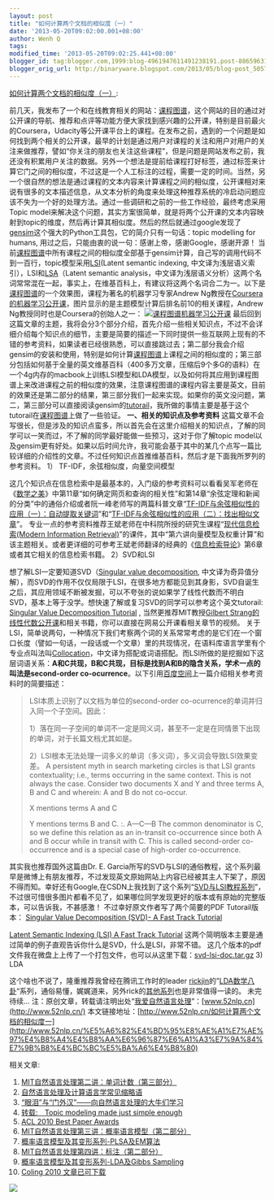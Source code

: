 ```yaml
---
layout: post
title: "如何计算两个文档的相似度（一）"
date: '2013-05-20T09:02:00.001+08:00'
author: Wenh Q
tags:
modified_time: '2013-05-20T09:02:25.441+08:00'
blogger_id: tag:blogger.com,1999:blog-4961947611491238191.post-8865963149194342920
blogger_orig_url: http://binaryware.blogspot.com/2013/05/blog-post_5057.html
---
```

[如何计算两个文档的相似度（一）](http://feedproxy.google.com/~r/52nlp/~3/MgZ6g9uyHr0/%e5%a6%82%e4%bd%95%e8%ae%a1%e7%ae%97%e4%b8%a4%e4%b8%aa%e6%96%87%e6%a1%a3%e7%9a%84%e7%9b%b8%e4%bc%bc%e5%ba%a6%e4%b8%80):

前几天，我发布了一个和在线教育相关的网站：[课程图谱](http://coursegraph.com/)，这个网站的目的通过对公开课的导航、推荐和点评等功能方便大家找到感兴趣的公开课，特别是目前最火的Coursera，Udacity等公开课平台上的课程。在发布之前，遇到的一个问题是如何找到两个相关的公开课，最早的计划是通过用户对课程的关注和用户对用户的关注来做推荐，譬如“你关注的朋友也关注这些课程”，但是问题是网站发布之前，我还没有积累用户关注的数据。另外一个想法是提前给课程打好标签，通过标签来计算它门之间的相似度，不过这是一个人工标注的过程，需要一定的时间。当然，另一个很自然的想法是通过课程的文本内容来计算课程之间的相似度，公开课相对来说有很多的文本描述信息，从文本分析的角度来处理这种推荐系统的冷启动问题应该不失为一个好的处理方法。通过一些调研和之前的一些工作经验，最终考虑采用Topic
model来解决这个问题，其实方案很简单，就是将两个公开课的文本内容映射到topic的维度，然后再计算其相似度。然后的然后就通过google发现了[gensim](http://radimrehurek.com/gensim/)这个强大的Python工具包，它的简介只有一句话：topic
modelling for humans,
用过之后，只能由衷的说一句：感谢上帝，感谢Google，感谢开源！
当前[课程图谱](http://coursegraph.com/)中所有课程之间的相似度全部基于gensim计算，自己写的调用代码不到一百行，topic模型采用[LSI](http://en.wikipedia.org/wiki/Latent_semantic_indexing)(Latent
semantic indexing,
中文译为浅层语义索引），LSI和[LSA](http://en.wikipedia.org/wiki/Latent_semantic_analysis)（Latent
semantic
analysis，中文译为浅层语义分析）这两个名词常常混在一起，事实上，在维基百科上，有建议将这两个名词合二为一。以下是[课程图谱](http://coursegraph.com/)的一个效果图，课程为著名的机器学习专家Andrew
Ng教授在[Coursera的机器学习公开课](http://coursegraph.com/machine-learning-coursera-ml-stanford-university)，图片显示的是主题模型计算后排名前10的相关课程，Andrew
Ng教授同时也是Coursera的创始人之一：
[![课程图谱机器学习公开课](http://www.52nlp.cn/wp-content/uploads/2013/05/%E5%B1%8F%E5%B9%95%E5%BF%AB%E7%85%A7-2013-05-18-%E4%B8%8B%E5%8D%887.16.33.png)](http://www.52nlp.cn/wp-content/uploads/2013/05/%E5%B1%8F%E5%B9%95%E5%BF%AB%E7%85%A7-2013-05-18-%E4%B8%8B%E5%8D%887.16.33.png)
最后回到这篇文章的主题，我将会分3个部分介绍，首先介绍一些相关知识点，不过不会详细介绍每个知识点的细节，主要是简要的描述一下同时提供一些互联网上现有的不错的参考资料，如果读者已经很熟悉，可以直接跳过去；第二部分我会介绍gensim的安装和使用，特别是如何计算[课程图谱](http://coursegraph.com/)上课程之间的相似度的；第三部分包括如何基于全量的英文维基百科（400多万文章，压缩后9个多G的语料）在一个4g内存的macbook上训练LSI模型和LDA模型，以及如何将其应用到课程图谱上来改进课程之前的相似度的效果，注意课程图谱的课程内容主要是英文，目前的效果还是第二部分的结果，第三部分我们一起来实现。如果你的英文没问题，第二，第三部分可以直接阅读gensim的[tutorail](http://radimrehurek.com/gensim/tutorial.html)，我所做的事情主要是基于这个tutorail在[课程图谱](http://coursegraph.com/)上做了一些验证。
**一、相关的知识点及参考资料**
这篇文章不会写很长，但是涉及的知识点蛮多，所以首先会在这里介绍相关的知识点，了解的同学可以一笑而过，不了解的同学最好能做一些预习，这对于你了解topic
model以及gensim更有好处。如果以后时间允许，我可能会基于其中的某几个点写一篇比较详细的介绍性的文章。不过任何知识点首推维基百科，然后才是下面我所罗列的参考资料。
1） TF-IDF，余弦相似度，向量空间模型

这几个知识点在信息检索中是最基本的，入门级的参考资料可以看看吴军老师在《[数学之美](http://book.douban.com/subject/10750155/)》中第11章“如何确定网页和查询的相关性”和第14章“余弦定理和新闻的分类”中的通俗介绍或者阮一峰老师写的两篇科普文章“[TF-IDF与余弦相似性的应用（一）：自动提取关键词](http://www.ruanyifeng.com/blog/2013/03/tf-idf.html)”和“[TF-IDF与余弦相似性的应用（二）：找出相似文章](http://www.ruanyifeng.com/blog/2013/03/cosine_similarity.html)”。
专业一点的参考资料推荐王斌老师在中科院所授的研究生课程“[现代信息检索(Modern
Information
Retrieval)](http://ir.ict.ac.cn/ircourse/)”的课件，其中“第六讲向量模型及权重计算”和该主题相关。或者更详细的可参考王斌老师翻译的经典的《[信息检索导论](http://book.douban.com/subject/5252170/)》第6章或者其它相关的信息检索书籍。
2）SVD和LSI

想了解LSI一定要知道SVD（[Singular value
decomposition](http://en.wikipedia.org/wiki/Singular_value_decomposition),
中文译为奇异值分解），而SVD的作用不仅仅局限于LSI，在很多地方都能见到其身影，SVD自诞生之后，其应用领域不断被发掘，可以不夸张的说如果学了线性代数而不明白SVD，基本上等于没学。想快速了解或复习SVD的同学可以参考这个英文tutorail:
[Singular Value Decomposition
Tutorial](http://www.ling.ohio-state.edu/~kbaker/pubs/Singular_Value_Decomposition_Tutorial.pdf)
, 当然更推荐MIT教授[Gilbert
Strang的线性代数公开课](http://52opencourse.com/98/%E7%BA%BF%E6%80%A7%E4%BB%A3%E6%95%B0%E7%9A%84%E5%AD%A6%E4%B9%A0%E5%8F%8A%E7%9B%B8%E5%85%B3%E8%B5%84%E6%BA%90)和相关书籍，你可以直接在网易公开课看相关章节的视频。
关于LSI，简单说两句，一种情况下我们考察两个词的关系常常考虑的是它们在一个窗口长度（譬如一句话，一段话或一个文章）里的共现情况，在语料库语言学里有个专业点叫法叫[Collocation](http://en.wikipedia.org/wiki/Collocation)，中文译为搭配或词语搭配。而LSI所做的是挖掘如下这层词语关系：**A和C共现，B和C共现，目标是找到A和B的隐含关系，学术一点的叫法是second-order
co-ocurrence**。以下引用[百度空间](http://hi.baidu.com/hehehehello/item/efc527cdaacaba16b67a248b)上一篇介绍相关参考资料时的简要描述：

> LSI本质上识别了以文档为单位的second-order
> co-ocurrence的单词并归入同一个子空间。因此：
>
> 1）落在同一子空间的单词不一定是同义词，甚至不一定是在同情景下出现的单词，对于长篇文档尤其如是。
>
> 2）LSI根本无法处理一词多义的单词（多义词），多义词会导致LSI效果变差。
> A persistent myth in search marketing circles is that LSI grants
> contextuality; i.e., terms occurring in the same context. This is not
> always the case. Consider two documents X and Y and three terms A, B
> and C and wherein:
> A and B do not co-occur.
>
> X mentions terms A and C
>
> Y mentions terms B and C.
> :. A—C—B
> The common denominator is C, so we define this relation as an
> in-transit co-occurrence since both A and B occur while in transit
> with C. This is called second-order co-occurrence and is a special
> case of high-order co-occurrence.

其实我也推荐国外这篇由Dr. E.
Garcia所写的SVD与LSI的通俗教程，这个系列最早是微博上有朋友推荐，不过发现英文原始网站上内容已经被其主人下架了，原因不得而知。幸好还有Google,在CSDN上我找到了这个系列“[SVD与LSI教程系列](http://blog.csdn.net/zshtang/article/category/870505)”，不过很可惜很多图片都看不见了，如果哪位同学发现更好的版本或有原始的完整版本，可以告诉我，不甚感激！
不过幸好原文作者写了两个简要的PDF Tutorail版本：
[Singular Value Decomposition (SVD)- A Fast Track
Tutorial](http://cs.fit.edu/~dmitra/SciComp/Resources/singular-value-decomposition-fast-track-tutorial.pdf)

[](http://weibo.com/rickjin)

[Latent Semantic Indexing (LSI) A Fast Track
Tutorial](http://www.ce.yildiz.edu.tr/personal/banud/file/1201/latent-semantic-indexing-fast-track-tutorial.pdf)
这两个简明版本主要是通过简单的例子直观告诉你什么是SVD，什么是LSI，非常不错。
这几个版本的pdf文件我在微盘上上传了一个打包文件，也可以从这里下载：[svd-lsi-doc.tar.gz](http://vdisk.weibo.com/s/C0WzM)
3) LDA

这个啥也不说了，隆重推荐我曾经在腾讯工作时的leader
[rickjin](http://weibo.com/rickjin)的”[LDA数学八卦](http://www.52nlp.cn/lda-math-%E6%B1%87%E6%80%BB-lda%E6%95%B0%E5%AD%A6%E5%85%AB%E5%8D%A6)“系列，通俗易懂，娓娓道来，另外rick的[其他系列](http://www.52nlp.cn/author/rickjin)也是非常值得一读的。
未完待续…
注：原创文章，转载请注明出处“[我爱自然语言处理](http://www.52nlp.cn/)”：[www.52nlp.cn](http://www.52nlp.cn/)
本文链接地址：[http://www.52nlp.cn/如何计算两个文档的相似度一](http://www.52nlp.cn/%E5%A6%82%E4%BD%95%E8%AE%A1%E7%AE%97%E4%B8%A4%E4%B8%AA%E6%96%87%E6%A1%A3%E7%9A%84%E7%9B%B8%E4%BC%BC%E5%BA%A6%E4%B8%80)

相关文章:

1.  [MIT自然语言处理第二讲：单词计数（第三部分）](http://www.52nlp.cn/mit-nlp-second-lesson-word-counting-third-part "MIT自然语言处理第二讲：单词计数（第三部分）")
2.  [自然语言处理及计算语言学常见缩略语](http://www.52nlp.cn/natural-language-processing-and-computational-linguistics-common-abbreviations-acronyms "自然语言处理及计算语言学常见缩略语")
3.  [“眼泪”与“门外汉”——向自然语言处理的大牛们学习](http://www.52nlp.cn/tears-and-uninitiated-learn-from-natural-language-processing-heros "“眼泪”与“门外汉”——向自然语言处理的大牛们学习")
4.  [转载:　Topic modeling made just simple
    enough](http://www.52nlp.cn/%e8%bd%ac%e8%bd%bd-topic-modeling-made-just-simple-enough "转载:　Topic modeling made just simple enough")
5.  [ACL 2010 Best Paper
    Awards](http://www.52nlp.cn/acl-2010-best-paper-awards "ACL 2010 Best Paper Awards")
6.  [MIT自然语言处理第三讲：概率语言模型（第二部分）](http://www.52nlp.cn/mit-nlp-third-lesson-probabilistic-language-modeling-second-part "MIT自然语言处理第三讲：概率语言模型（第二部分）")
7.  [概率语言模型及其变形系列-PLSA及EM算法](http://www.52nlp.cn/%e6%a6%82%e7%8e%87%e8%af%ad%e8%a8%80%e6%a8%a1%e5%9e%8b%e5%8f%8a%e5%85%b6%e5%8f%98%e5%bd%a2%e7%b3%bb%e5%88%971-plsa%e5%8f%8aem%e7%ae%97%e6%b3%95 "概率语言模型及其变形系列-PLSA及EM算法")
8.  [MIT自然语言处理第四讲：标注（第二部分）](http://www.52nlp.cn/mit-nlp-fourth-lesson-tagging-second-part "MIT自然语言处理第四讲：标注（第二部分）")
9.  [概率语言模型及其变形系列-LDA及Gibbs
    Sampling](http://www.52nlp.cn/%e6%a6%82%e7%8e%87%e8%af%ad%e8%a8%80%e6%a8%a1%e5%9e%8b%e5%8f%8a%e5%85%b6%e5%8f%98%e5%bd%a2%e7%b3%bb%e5%88%97-lda%e5%8f%8agibbs-sampling "概率语言模型及其变形系列-LDA及Gibbs Sampling")
10. [Coling 2010
    文章已可下载](http://www.52nlp.cn/coling-2010-%e6%96%87%e7%ab%a0%e5%b7%b2%e5%8f%af%e4%b8%8b%e8%bd%bd "Coling 2010 文章已可下载")

![](http://feeds.feedburner.com/~r/52nlp/~4/MgZ6g9uyHr0)
